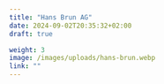 ```yaml
---
title: "Hans Brun AG"
date: 2024-09-02T20:35:32+02:00
draft: true

weight: 3
image: /images/uploads/hans-brun.webp
link: ""
---
```


